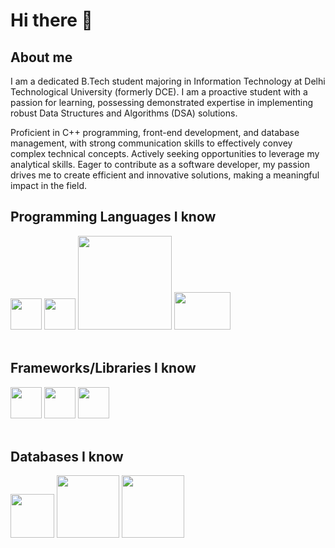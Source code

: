 <h1>Hi there 👋</h1>

<h2>About me</h2>

I am a dedicated B.Tech student majoring in Information Technology at Delhi Technological University (formerly DCE). I am a proactive student with a passion for learning, possessing demonstrated expertise in implementing robust Data Structures and Algorithms (DSA) solutions. 


Proficient in C++ programming, front-end development, and database management, with strong communication skills to effectively convey complex technical concepts. 
Actively seeking opportunities to leverage my analytical skills. Eager to contribute as a software developer, my passion drives me to create efficient and innovative solutions, making a meaningful impact in the field.

<h2>Programming Languages I know</h2>
<div>
<img src="https://upload.wikimedia.org/wikipedia/commons/1/18/C_Programming_Language.svg" width="50px">
<img src="https://upload.wikimedia.org/wikipedia/commons/1/18/ISO_C%2B%2B_Logo.svg" width="50px">
<img src="https://www.freepnglogos.com/uploads/html5-logo-png/html5-logo-best-web-design-psd-html-cms-development-ecommerce-6.png" width="150px">
<img src="https://upload.wikimedia.org/wikipedia/commons/8/87/Sql_data_base_with_logo.png" width="90px" height="60px">
</div>
<br>
<h2>Frameworks/Libraries I know</h2>
<div>
<img src="https://upload.wikimedia.org/wikipedia/commons/a/a7/React-icon.svg" width="50px">
<img src="https://ajeetchaulagain.com/static/7cb4af597964b0911fe71cb2f8148d64/87351/express-js.png" width="50px">
<img src="https://cdn.iconscout.com/icon/free/png-256/free-node-js-1174925.png?f=webp" width="50px">
</div>
<br>
<h2>Databases I know</h2>
<div>
<img src="https://upload.wikimedia.org/wikipedia/commons/thumb/0/0a/MySQL_textlogo.svg/2560px-MySQL_textlogo.svg.png" width="70px">
<img src="https://i.pinimg.com/736x/ba/87/c6/ba87c66f5834bda10538d6750abf50d9.jpg" width="100px">
<img src="https://ashnik.com/wp-content/uploads/2021/02/Postgresql-w.png" width="100px">
</div>
